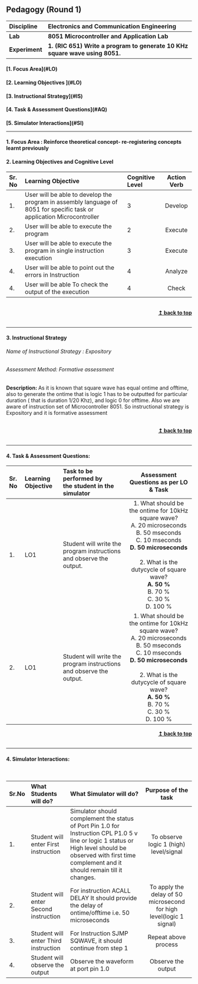 ## Pedagogy (Round 1)

<b>Discipline | <b>Electronics and Communication Engineering
:--|:--|
<b> Lab | <b> 8051 Microcontroller and Application Lab
<b> Experiment|     <b> 1. (RIC 651) Write a program to generate 10 KHz square wave using 8051.


<h4> [1. Focus Area](#LO)
<h4> [2. Learning Objectives ](#LO)
<h4> [3. Instructional Strategy](#IS)
<h4> [4. Task & Assessment Questions](#AQ)
<h4> [5. Simulator Interactions](#SI)
<hr>

<a name="LO"></a>
#### 1. Focus Area : Reinforce theoretical concept- re-registering concepts learnt previously

#### 2. Learning Objectives and Cognitive Level


Sr. No |	Learning Objective	| Cognitive Level | Action Verb
:--|:--|:--|:-:
1.| User will be able to develop the program in assembly language of 8051 for specific task or application Microcontroller | 3 | Develop
2.| User will be able to execute the program | 2 | Execute
3.| User will be able to execute the program in single instruction execution | 3 | Execute
4.| User will be able to point out the errors in Instruction | 4 | Analyze
4.| User will be able To check the output of the execution | 4 | Check

<br/>
<div align="right">
    <b><a href="#top">↥ back to top</a></b>
</div>
<br/>
<hr>

<a name="IS"></a>
#### 3. Instructional Strategy
###### Name of Instructional Strategy  :     Expository
###### Assessment Method: Formative assessment

<b>Description: </b> As it is known that square wave has equal ontime and offtime, also to generate the ontime that is logic 1 has to be outputted for particular duration ( that is duration 1/20 Khz), and logic 0 for offtime. Also we are aware of  instruction set of Microcontroller 8051. So instructional strategy is Expository and it is formative assessment</u>
<br>

<br/>
<div align="right">
    <b><a href="#top">↥ back to top</a></b>
</div>
<br/>
<hr>

<a name="AQ"></a>
#### 4. Task & Assessment Questions:



Sr. No |	Learning Objective	| Task to be performed by <br> the student  in the simulator | Assessment Questions as per LO & Task
:--|:--|:--|:-:
1.| LO1 | Student will write the program instructions and observe the output. | 1. What should be the ontime for 10kHz square wave? <br> A. 20 microseconds <br> B. 50 mseconds <br> C. 10 mseconds <br> <strong>D. 50 microseconds </strong> <br> <br>2. What is the dutycycle of square wave? <br> <strong>A. 50 %</strong> <br> B. 70 % <br> C. 30 % <br> D. 100 % <br> 
2.| LO1 | Student will write the program instructions and observe the output. | 1. What should be the ontime for 10kHz square wave? <br> A. 20 microseconds <br> B. 50 mseconds <br> C. 10 mseconds <br> <strong>D. 50 microseconds </strong> <br> <br>2. What is the dutycycle of square wave? <br> <strong>A. 50 %</strong> <br> B. 70 % <br> C. 30 % <br> D. 100 % <br> 


<div align="right">
    <b><a href="#top">↥ back to top</a></b>
</div>
<br/>
<hr>

<a name="SI"></a>

#### 4. Simulator Interactions:
<br>

Sr.No | What Students will do? |	What Simulator will do?	| Purpose of the task
:--|:--|:--|:--:
1.| Student will enter First instruction | Simulator should complement the status of Port Pin 1.0 for Instruction CPL P1.0 5 v line or logic 1 status or High level should be observed with first time complement and it should remain till it changes. | To observe logic 1 (high) level/signal
2.| Student will enter Second instruction | For instruction ACALL DELAY It should provide the delay of ontime/offtime i.e. 50 microseconds  | To apply the delay of 50 microsecond for high level(logic 1 signal)
3.| Student will enter Third instruction | For Instruction SJMP SQWAVE, it should continue from step 1 | Repeat above process
4.| Student will observe the output | Observe the waveform at port pin 1.0 | Observe the output
